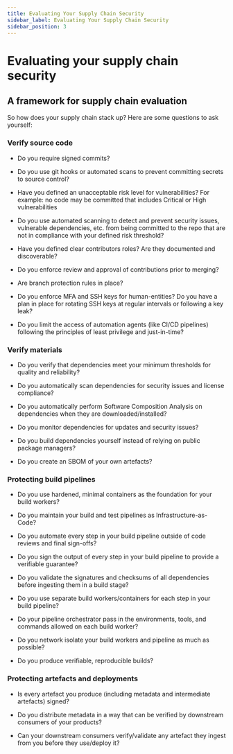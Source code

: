 ```yaml
---
title: Evaluating Your Supply Chain Security
sidebar_label: Evaluating Your Supply Chain Security
sidebar_position: 3
---
```


# Evaluating your supply chain security

## A framework for supply chain evaluation

So how does your supply chain stack up? Here are some questions to ask yourself:

### Verify source code

- Do you require signed commits?

- Do you use git hooks or automated scans to prevent committing secrets to
  source control?

- Have you defined an unacceptable risk level for vulnerabilities? For example:
  no code may be committed that includes Critical or High vulnerabilities

- Do you use automated scanning to detect and prevent security issues,
  vulnerable dependencies, etc. from being committed to the repo that are not in
  compliance with your defined risk threshold?

- Have you defined clear contributors roles? Are they documented and
  discoverable?

- Do you enforce review and approval of contributions prior to merging?

- Are branch protection rules in place?

- Do you enforce MFA and SSH keys for human-entities? Do you have a plan in
  place for rotating SSH keys at regular intervals or following a key leak?

- Do you limit the access of automation agents (like CI/CD pipelines) following
  the principles of least privilege and just-in-time?

### Verify materials

- Do you verify that dependencies meet your minimum thresholds for quality and
  reliability?

- Do you automatically scan dependencies for security issues and license
  compliance?

- Do you automatically perform Software Composition Analysis on dependencies
  when they are downloaded/installed?

- Do you monitor dependencies for updates and security issues?

- Do you build dependencies yourself instead of relying on public package
  managers?

- Do you create an SBOM of your own artefacts?

### Protecting build pipelines

- Do you use hardened, minimal containers as the foundation for your build
  workers?

- Do you maintain your build and test pipelines as Infrastructure-as-Code?

- Do you automate every step in your build pipeline outside of code reviews and
  final sign-offs?

- Do you sign the output of every step in your build pipeline to provide a
  verifiable guarantee?

- Do you validate the signatures and checksums of all dependencies before
  ingesting them in a build stage?

- Do you use separate build workers/containers for each step in your build
  pipeline?

- Do your pipeline orchestrator pass in the environments, tools, and commands
  allowed on each build worker?

- Do you network isolate your build workers and pipeline as much as possible?

- Do you produce verifiable, reproducible builds?

### Protecting artefacts and deployments

- Is every artefact you produce (including metadata and intermediate artefacts)
  signed?

- Do you distribute metadata in a way that can be verified by downstream
  consumers of your products?

- Can your downstream consumers verify/validate any artefact they ingest from
  you before they use/deploy it?
